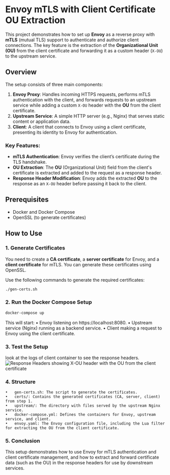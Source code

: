 # Envoy mTLS with Client Certificate OU Extraction

This project demonstrates how to set up **Envoy** as a reverse proxy with **mTLS** (mutual TLS) support to authenticate and authorize client connections. The key feature is the extraction of the **Organizational Unit (OU)** from the client certificate and forwarding it as a custom header (`X-OU`) to the upstream service.

## Overview

The setup consists of three main components:
1. **Envoy Proxy**: Handles incoming HTTPS requests, performs mTLS authentication with the client, and forwards requests to an upstream service while adding a custom `X-OU` header with the **OU** from the client certificate.
2. **Upstream Service**: A simple HTTP server (e.g., Nginx) that serves static content or application data.
3. **Client**: A client that connects to Envoy using a client certificate, presenting its identity to Envoy for authentication.

### Key Features:
- **mTLS Authentication**: Envoy verifies the client’s certificate during the TLS handshake.
- **OU Extraction**: The **OU** (Organizational Unit) field from the client's certificate is extracted and added to the request as a response header.
- **Response Header Modification**: Envoy adds the extracted **OU** to the response as an `X-OU` header before passing it back to the client.

## Prerequisites

- Docker and Docker Compose
- OpenSSL (to generate certificates)

## How to Use

### 1. **Generate Certificates**

You need to create a **CA certificate**, a **server certificate** for Envoy, and a **client certificate** for mTLS. You can generate these certificates using OpenSSL. 

Use the following commands to generate the required certificates:
```bash
./gen-certs.sh
```

### 2. **Run the Docker Compose Setup**

```bash
docker-compose up
```

This will start:
	•	Envoy listening on https://localhost:8080.
	•	Upstream service (Nginx) running as a backend service.
	•	Client making a request to Envoy using the client certificate.


### 3. **Test the Setup**

look at the logs of client container to see the response headers.
![Response Headers showing X-OU header with the OU from the client certificate](response-header.png)

### 4. **Structure**
	•	gen-certs.sh: The script to generate the certificates.
	•	certs/: Contains the generated certificates (CA, server, client) from step 1.
	•	upstream/: The directory with files served by the upstream Nginx service.
	•	docker-compose.yml: Defines the containers for Envoy, upstream service, and client.
	•	envoy.yaml: The Envoy configuration file, including the Lua filter for extracting the OU from the client certificate.

### 5. **Conclusion**

This setup demonstrates how to use Envoy for mTLS authentication and client certificate management, and how to extract and forward certificate data (such as the OU) in the response headers for use by downstream services.
